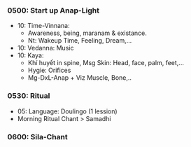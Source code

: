 ### 0500: Start up Anap-Light
* 10: Time-Vinnana: 
     + Awareness, being, maranam & existance. 
     + Nt: Wakeup Time, Feeling, Dream,...
* 10: Vedanna: Music
* 10: Kaya: 
     + Khí huyết in spine, Msg Skin: Head, face, palm, feet,...
     + Hygie: Orifices
     + Mg-DxL-Anap + Viz Muscle, Bone,..
### 0530: Ritual
* 05: Language: Doulingo (1 lession)
* Morning Ritual Chant > Samadhi
### 0600: Sila-Chant 
